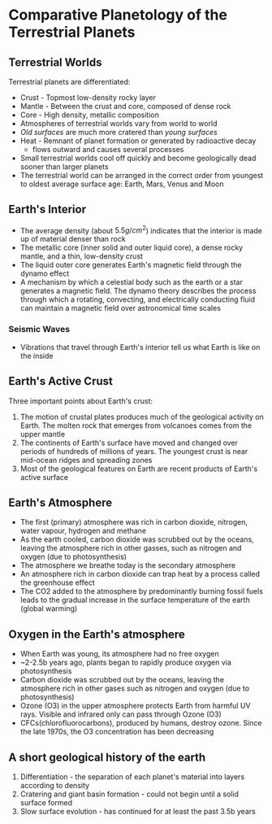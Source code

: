# Comparative Planetology of the Terrestrial Planets
## Terrestrial Worlds
Terrestrial planets are differentiated:
- Crust - Topmost low-density rocky layer
- Mantle - Between the crust and core, composed of dense rock
- Core - High density, metallic composition
- Atmospheres of terrestrial worlds vary from world to world
- *Old surfaces* are much more cratered than *young surfaces*
- Heat - Remnant of planet formation or generated by radioactive decay
	- flows outward and causes several processes
- Small terrestrial worlds cool off quickly and become geologically dead sooner than larger planets
- The terrestrial world can be arranged in the correct order from youngest to oldest average surface age: Earth, Mars, Venus and Moon

## Earth's Interior
- The average density (about ${5.5g}/{cm^{2}}$) indicates that the interior is made up of material denser than rock
- The metallic core (inner solid and outer liquid core), a dense rocky mantle, and a thin, low-density crust
- The liquid outer core generates Earth's magnetic field through the dynamo effect
- A mechanism by which a celestial body such as the earth or a star generates a magnetic field. The dynamo theory describes the process through which a rotating, convecting, and electrically conducting fluid can maintain a magnetic field over astronomical time scales

### Seismic Waves
- Vibrations that travel through Earth's interior tell us what Earth is like on the inside

## Earth's Active Crust
Three important points about Earth's crust:
1. The motion of crustal plates produces much of the geological activity on Earth. The molten rock that emerges from volcanoes comes from the upper mantle
2. The continents of Earth's surface have moved and changed over periods of hundreds of millions of years. The youngest crust is near mid-ocean ridges and spreading zones
3. Most of the geological features on Earth are recent products of Earth's active surface

## Earth's Atmosphere
- The first (primary) atmosphere was rich in carbon dioxide, nitrogen, water vapour, hydrogen and methane
- As the earth cooled, carbon dioxide was scrubbed out by the oceans, leaving the atmosphere rich in other gasses, such as nitrogen and oxygen (due to photosynthesis)
- The atmosphere we breathe today is the secondary atmosphere
- An atmosphere rich in carbon dioxide can trap heat by a process called the greenhouse effect
- The CO2 added to the atmosphere by predominantly burning fossil fuels leads to the gradual increase in the surface temperature of the earth (global warming)

## Oxygen in the Earth's atmosphere
- When Earth was young, its atmosphere had no free oxygen
- ~2-2.5b years ago, plants began to rapidly produce oxygen via photosynthesis
- Carbon dioxide was scrubbed out by the oceans, leaving the atmosphere rich in other gases such as nitrogen and oxygen (due to photosynthesis)
- Ozone (O3) in the upper atmosphere protects Earth from harmful UV rays. Visible and infrared only can pass through Ozone (O3)
- CFCs(chlorofluorocarbons), produced by humans, destroy ozone. Since the late 1970s, the O3 concentration has been decreasing

## A short geological history of the earth
1. Differentiation - the separation of each planet's material into layers according to density
2. Cratering and giant basin formation - could not begin until a solid surface formed
3. Slow surface evolution - has continued for at least the past 3.5b years